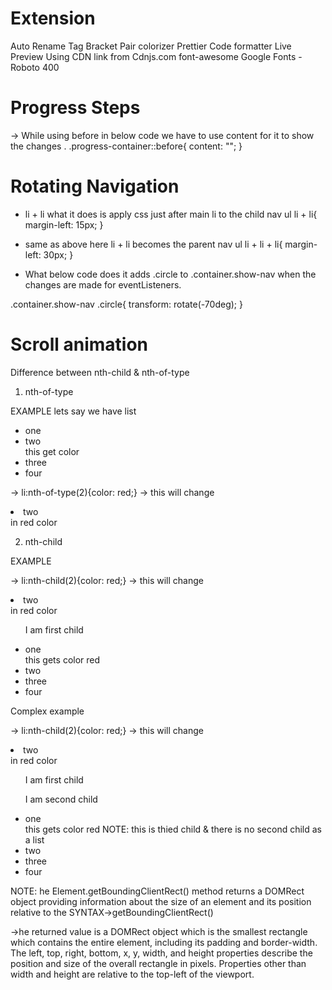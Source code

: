 # Extension 
Auto Rename Tag
Bracket Pair colorizer
Prettier Code formatter
Live Preview
Using CDN link from Cdnjs.com font-awesome
Google Fonts - Roboto 400

# Progress Steps

-> While using before in below code we have to use content for it to show the changes .
.progress-container::before{
    content: "";
}


# Rotating Navigation
- li + li what it does is apply css just after main li to the child
nav ul li + li{
    margin-left: 15px;
}

- same as above here li + li becomes the parent
nav ul li + li + li{
    margin-left: 30px;
}

- What below code does it adds .circle to .container.show-nav when the changes are made for eventListeners.

.container.show-nav .circle{
transform: rotate(-70deg);
}

# Scroll animation
Difference between nth-child & nth-of-type

1) nth-of-type

EXAMPLE
lets say we have list
<ul>
    <li>one</li>
    <li>two</li>  this get color
    <li>three</li>
    <li>four</li>
</ul>

-> li:nth-of-type(2){color: red;} -> this will change <li>two</li> in red color 

2) nth-child

EXAMPLE

-> li:nth-child(2){color: red;} -> this will change <li>two</li> in red color 

<ul>
    <p>I am first child</p>
    <li>one</li> this gets color red
    <li>two</li>
    <li>three</li>
    <li>four</li>
</ul>

Complex example

-> li:nth-child(2){color: red;} -> this will change <li>two</li> in red color 
<ul>
    <p>I am first child</p>
     <p>I am second child</p>
    <li>one</li> this gets color red NOTE: this is thied child & there is no second child as a list
    <li>two</li>
    <li>three</li>
    <li>four</li>
</ul>

NOTE:
he Element.getBoundingClientRect() method returns a DOMRect object providing information about the size of an element and its position relative to the
SYNTAX->getBoundingClientRect()

->he returned value is a DOMRect object which is the smallest rectangle which contains the entire element, including its padding and border-width. The left, top, right, bottom, x, y, width, and height properties describe the position and size of the overall rectangle in pixels. Properties other than width and height are relative to the top-left of the viewport.